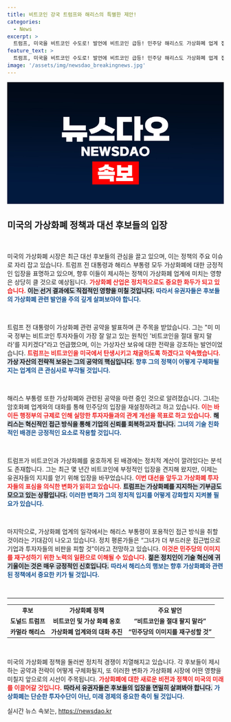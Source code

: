 ```yaml
---
title: 비트코인 강국 트럼프와 해리스의 특별한 제안!
categories:
  - News
excerpt: >
  트럼프, 미국을 비트코인 수도로! 발언에 비트코인 급등! 민주당 해리스도 가상화폐 업계 접촉 시도. 대선 후보들이 가상자산 규제 이슈로 표심을 잡기 위한 치열한 경쟁에 나서고 있다.
feature_text: >
  트럼프, 미국을 비트코인 수도로! 발언에 비트코인 급등! 민주당 해리스도 가상화폐 업계 접촉 시도. 대선 후보들이 가상자산 규제 이슈로 표심을 잡기 위한 치열한 경쟁에 나서고 있다.
image: '/assets/img/newsdao_breakingnews.jpg'
---
```


<p><img src="/assets/img/newsdao_breakingnews.jpg" alt="firstkoreanews 속보" /></p>

<h2 data-ke-size="size26">미국의 가상화폐 정책과 대선 후보들의 입장</h2>

<p data-ke-size="size16">&nbsp;</p>

<p>미국의 가상화폐 시장은 최근 대선 후보들의 관심을 끌고 있으며, 이는 정책의 주요 이슈로 자리 잡고 있습니다. 트럼프 전 대통령과 해리스 부통령 모두 가상화폐에 대한 긍정적인 입장을 표명하고 있으며, 향후 이들이 제시하는 정책이 가상화폐 업계에 미치는 영향은 상당히 클 것으로 예상됩니다. <b><span style="color: #ee2323;">가상화폐 산업은 정치적으로도 중요한 화두가 되고 있습니다.</span></b> <b><span style="background-color: #21538527;">이는 선거 결과에도 직접적인 영향을 미칠 것입니다.</span></b> <b><span style="color: #1a5490;">따라서 유권자들은 후보들의 가상화폐 관련 발언을 주의 깊게 살펴보아야 합니다.</span></b></p>

<p data-ke-size="size16">&nbsp;</p>

<p>트럼프 전 대통령이 가상화폐 관련 공약을 발표하며 큰 주목을 받았습니다. 그는 "미 미국 정부는 비트코인 투자자들이 가장 잘 알고 있는 원칙인 '비트코인을 절대 팔지 말라'를 지키겠다"라고 언급했으며, 이는 가상자산 보유에 대한 전략을 강조하는 발언이었습니다. <b><span style="color: #ee2323;">트럼프는 비트코인을 미국에서 탄생시키고 채굴하도록 하겠다고 약속했습니다.</span></b> <b><span style="background-color: #21538527;">가상 자산의 전략적 보유는 그의 공약의 핵심입니다.</span></b> <b><span style="color: #1a5490;">향후 그의 정책이 어떻게 구체화될지는 업계의 큰 관심사로 부각될 것입니다.</span></b></p>

<p data-ke-size="size16">&nbsp;</p>

<p>해리스 부통령 또한 가상화폐와 관련된 공약을 마련 중인 것으로 알려졌습니다. 그녀는 암호화폐 업계와의 대화를 통해 민주당의 입장을 재설정하려고 하고 있습니다. <b><span style="color: #ee2323;">이는 바이든 행정부의 규제로 인해 실망한 투자자들과의 관계 개선을 목표로 하고 있습니다.</span></b> <b><span style="background-color: #21538527;">해리스는 혁신적인 접근 방식을 통해 기업의 신뢰를 회복하고자 합니다.</span></b> <b><span style="color: #1a5490;">그녀의 기술 친화적인 배경은 긍정적인 요소로 작용할 것입니다.</span></b></p>

<p data-ke-size="size16">&nbsp;</p>

<p>트럼프가 비트코인과 가상화폐를 옹호하게 된 배경에는 정치적 계산이 깔려있다는 분석도 존재합니다. 그는 최근 몇 년간 비트코인에 부정적인 입장을 견지해 왔지만, 이제는 유권자들의 지지를 얻기 위해 입장을 바꾸었습니다. <b><span style="color: #ee2323;">이번 대선을 앞두고 가상화폐 투자자들의 표심을 의식한 변화가 읽히고 있습니다.</span></b> <b><span style="background-color: #21538527;">트럼프는 가상화폐를 지지하는 기부금도 모으고 있는 상황입니다.</span></b> <b><span style="color: #1a5490;">이러한 변화가 그의 정치적 입지를 어떻게 강화할지 지켜볼 필요가 있습니다.</span></b></p>

<p data-ke-size="size16">&nbsp;</p>

<p>마지막으로, 가상화폐 업계의 일각에서는 해리스 부통령이 포용적인 접근 방식을 취할 것이라는 기대감이 나오고 있습니다. 정치 평론가들은 “그녀가 더 부드러운 접근법으로 기업과 투자자들의 비판을 피할 것”이라고 전망하고 있습니다. <b><span style="color: #ee2323;">이것은 민주당의 이미지를 재구성하기 위한 노력의 일환으로 이해될 수 있습니다.</span></b> <b><span style="background-color: #21538527;">젊은 정치인이 기술 혁신에 귀 기울이는 것은 매우 긍정적인 신호입니다.</span></b> <b><span style="color: #1a5490;">따라서 해리스의 행보는 향후 가상화폐와 관련된 정책에서 중요한 키가 될 것입니다.</span></b></p>

<p data-ke-size="size16">&nbsp;</p>

<hr>

<table style="width: 100%; border-collapse: collapse;">
<tr>
<td style="text-align: center; height: 17px;"><b>후보</b></td>
<td style="text-align: center; height: 17px;"><b>가상화폐 정책</b></td>
<td style="text-align: center; height: 17px;"><b>주요 발언</b></td>
</tr>
<tr>
<td style="text-align: center; height: 17px;"><b>도널드 트럼프</b></td>
<td style="text-align: center; height: 17px;"><b>비트코인 및 가상 화폐 옹호</b></td>
<td style="text-align: center; height: 17px;"><b>“비트코인을 절대 팔지 말라”</b></td>
</tr>
<tr>
<td style="text-align: center; height: 17px;"><b>카멀라 해리스</b></td>
<td style="text-align: center; height: 17px;"><b>가상화폐 업계와의 대화 추진</b></td>
<td style="text-align: center; height: 17px;"><b>“민주당의 이미지를 재구성할 것”</b></td>
</tr>
</table>

<p data-ke-size="size16">&nbsp;</p>

<p>미국의 가상화폐 정책을 둘러싼 정치적 경쟁이 치열해지고 있습니다. 각 후보들이 제시하는 공약과 전략이 어떻게 구체화될지, 또 이러한 변화가 가상화폐 시장에 어떤 영향을 미칠지 앞으로의 시선이 주목됩니다. <b><span style="color: #ee2323;">가상화폐에 대한 새로운 비전과 정책이 미국의 미래를 이끌어갈 것입니다.</span></b> <b><span style="background-color: #21538527;">따라서 유권자들은 후보들의 입장을 면밀히 살펴봐야 합니다.</span></b> <b><span style="color: #1a5490;">가상화폐는 단순한 투자수단이 아닌, 미래 경제의 중요한 축이 될 것입니다.</span></b></p>
실시간 뉴스 속보는, <a href="https://newsdao.kr" rel="dofollow">https://newsdao.kr</a>


